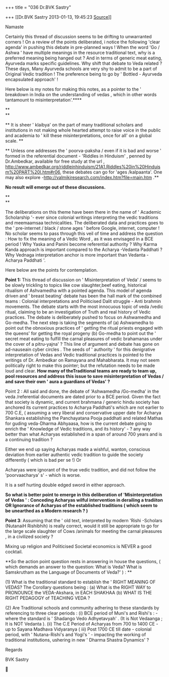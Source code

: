 +++
title = "036 Dr.BVK Sastry"

+++
[[Dr.BVK Sastry	2013-01-13, 19:45:23 [Source](https://groups.google.com/g/bvparishat/c/61H1QsFqBX4)]]



Namaste

  

  Certainly this thread of discussion seems to be drifting to unwarranted corners ! On a review of the points deliberated, i notice the following 'clear agenda' in pushing this debate in pre-planned ways ! When the word 'Go / Ashwa ' have multiple meanings in the resource traditional text, why is a preferred meaning being hanged out ? And in terms of generic meat eating, Ayurveda marks specific guidelines. Why shift that debate to Veda related ? These days, Many Ayurveda schools
are very shy to admit to be a part of Original Vedic tradition ! The preference being to go by ' Bottled - Ayurveda encapsulated approach' !

  

 Here below is my notes for making this notes, as a pointer to the ' breakdown in India on the understanding of vedas , which in other words tantamount to misinterpretation'.****

**  
**

**  It is sheer ' klaibya' on the part of many traditional scholars and institutions in not making whole hearted attempt to raise voice in the public and academia to ' kill these misinterpretations, once for all' on a global scale. **

  

** Unless one addresses the ' poorva-paksha / even if it is bad and worse ' formed in the referential document - 'Riddles in Hinduism' , penned by Dr.Ambedkar, available for free study at the url ,
<http://www.ambedkar.org/riddleinhinduism/21A1.Riddles%20in%20Hinduism%20PART%20I.htm#r06>,
these debates can go for 'ages /kalpaanta'. One may also explore -<http://valmikiresearch.com/index.htm?file=main.htm>  .**

**No result will emerge out of these discussions.**

**  
**

  The deliberations on this theme have been there in the name of ' Academic Scholarship '- ever since colonial writings interpreting the vedic traditions and meemaamsaa technicalities. The deliberated data and practices goes to the ' pre-internet / black / stone ages ' before Google, internet, computer !  No scholar seems to pass through this
veil of time and address the question : How to fix the meaning of a Vedic Word , as it was envisaged in a BCE period ! Why Yaska and Panini become referential authority ? Why Karma Kanda approach is important compared to the Acharya -Vedanta Paddhati ? Why Vednaga interpretation anchor is more important than Vedanta -Acharya Paddhati '.

  

  

Here below are the points for contemplation.

  

  

**Point 1:**  This thread of discussion on ' Misinterpretation of Veda' / seems to be slowly trickling to topics like cow slaughter,beef eating, historical ritualism of Ashvamedha with a pointed agenda. This model of agenda driven and ' breast beating' debate has been the hall mark of the combined teams : Colonial interpretations and Politicised Dalit struggle - Anti brahmin movements. The debate starts with the most innocuous topic of veda /vedic ritual, claiming to be an investigation of Truth and real history of Vedic practices. The debate is deliberately pushed to focus on Ashwamedha and Go-medha. The next step is taking the segments of (a) Ashwamedha to point out the obnoxious practices of ' getting the ritual priests engaged with the queens' for getting the royal progeny (b) Go-medha to point out the ' secret meat eating to fulfill the carnal pleasures of vedic brahamanas under the cover of a pitru-yajna' ? This line of argument and debate has gone on ad-nauseain cyber circles . The seeds of ' authority ' for this denigrative interpretation of Vedas and Vedic traditional practices is pointed to the writings of Dr. Ambedkar on Ramayana and Mahabharata. It may not seem politically right to make this pointer; but the refutation needs to be made loud and clear. **How many of theTraditional teams are ready to team up, pool resources and address this issue to save misinterpretation of Vedas / and save their own ' aura a guardians of Vedas' ?**

  

Point 2 : All said and done, the debate of 'Ashwamedha /Go-medha' in the veda /referential documents are dated prior to a BCE period. Given the fact that society is dynamic, and current brahmana / generic hindu society has anchored its current practices to Acharya Paddhati's which are not earlier to 700 C.E, ( assuming a very liberal and conservative upper date for Acharya Shankara establishing the Panchayatana Pooja paddhati and related Mathas for guding veda-Dharma Abhyaasa, how is the current debate going to enrich the ' Knowledge of Vedic traditions, and its history' - ? any way better than what Acharyas established in a span of around 700 years and is a continuing tradition ? 

  

Either we end up saying Acharyas made a wishful, wanton, conscious deviation from earlier authentic vedic tradition to guide the society differently ( which is bad per se !) Or

Acharyas were ignorant of the true vedic tradition, and did not follow the 'poorvaacharya' s' - which is worse.

  

It is a self hurting double edged sword in either approach.

  

**So what is better point to emerge in this deliberation of
'Misinterpretation of Vedas ' : Conceding Acharyas wilful intervention in derailing a tradiiton OR Ignorance of Acharyas of the established traditions ( which seem to be unearthed as a Modern research ? )**

  

**Point 3**: Assuming that the ' old text, interpreted by modern
'Rishi -Scholars (NutanaiH Rishibhih) is really correct, would it still be appropriate to go for the large scale slaughter of Cows /animals for meeting the carnal pleasures , in a civilized society ?

  

  

Mixing up religion and Politicised Societal economics is NEVER a good cocktail.

  

  

 **So the action point question rests in answering in house the questions, ( which demands an answer to the question: What is Veda? What is Samskrutham as the Language of Documents of Veda?' )  : **

  

\(1\) What is the traditional standard to establish the ' RIGHT MEANING OF VEDAS? The Corollary questions being : (a)  What is the RIGHT WAY to PRONOUNCE the VEDA-Akshara, in EACH SHAKHAA (b) WHAT IS THE RIGHT PEDAGOGY of TEACHING VEDA ? 

  

\(2\) Are Traditional schools and community adhering to these standards by referencing to three clear periods : (i) BCE period of Muni's and Rishi's : - where the standard is ' Shadango Vedo Adhyetavyah' . (It is Not Vedaanga ; It is NOT Vedanta ). (ii) The C.E Period of Acharyas from 700 to 1400 CE - up to Sayana Madhava Vidyaranya ( iii) Post 1700 CE till date - colonial period, with ' Nutana-Rishi's and Yogi's ' - 
impacting the working of traditional institutions, ushering in new ' Dharma Shastra Dynamics' ?

  

Regards

  

BVK Sastry



